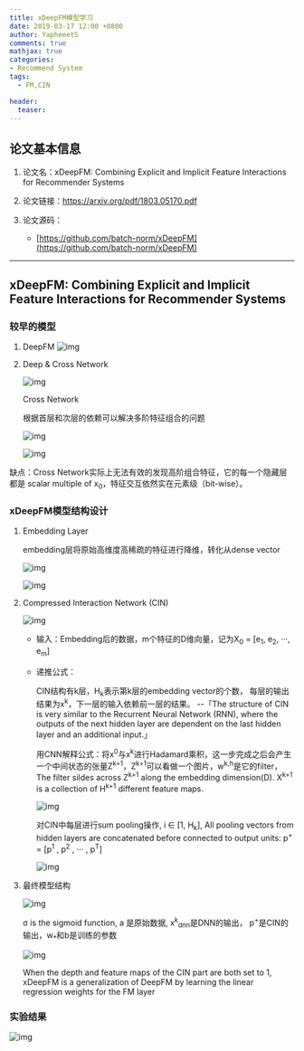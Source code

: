 ```yaml
---
title: xDeepFM模型学习
date: 2019-03-17 12:00 +0800
author: YapheeetS
comments: true
mathjax: true
categories:
- Recommend System
tags:
  - FM,CIN

header:
  teaser: 
---
```


## 论文基本信息

1. 论文名：xDeepFM: Combining Explicit and Implicit Feature Interactions for Recommender Systems

2. 论文链接：<https://arxiv.org/pdf/1803.05170.pdf>

3. 论文源码：
    - [https://github.com/batch-norm/xDeepFM](https://github.com/batch-norm/xDeepFM)

---

## xDeepFM: Combining Explicit and Implicit Feature Interactions for Recommender Systems

### 较早的模型

1. DeepFM
   ![img](http://ww1.sinaimg.cn/mw690/b3beb1ffgy1g14ism3681j21140hsk0j.jpg)

2. Deep & Cross Network

   ![img](http://ww1.sinaimg.cn/mw690/b3beb1ffgy1g14ixpubnlj20zy0x8jxk.jpg)

   Cross Network

   根据首层和次层的依赖可以解决多阶特征组合的问题

   ![img](http://ww1.sinaimg.cn/mw690/b3beb1ffgy1g14iyrfibej20yw0r078p.jpg)

   ![img](http://ww1.sinaimg.cn/mw690/b3beb1ffgy1g14jyw152wj20we0a20ti.jpg)
  <!-- markdownlint-disable MD033 -->
   缺点：Cross Network实际上无法有效的发现高阶组合特征，它的每一个隐藏层都是 scalar multiple of x<sub>0</sub>，特征交互依然实在元素级（bit-wise）。

### xDeepFM模型结构设计

 1. Embedding Layer

    embedding层将原始高维度高稀疏的特征进行降维，转化从dense vector

    ![img](http://ww1.sinaimg.cn/mw690/b3beb1ffgy1g14jcr3elhj20s40600t1.jpg)

    ![img](http://ww1.sinaimg.cn/mw690/b3beb1ffgy1g14je2n7ynj20u40a8tay.jpg)

 2. Compressed Interaction Network (CIN)

    ![img](http://ww1.sinaimg.cn/mw690/b3beb1ffgy1g14jhtvo3lj21lc0lqakq.jpg)

    - 输入：Embedding后的数据，m个特征的D维向量，记为X<sub>0</sub> = [e<sub>1</sub>, e<sub>2</sub>, ···, e<sub>m</sub>]

    - 递推公式：

      CIN结构有k层，H<sub>k</sub>表示第k层的embedding vector的个数，
     每层的输出结果为x<sup>k</sup>，下一层的输入依赖前一层的结果。 --「The structure of CIN is very similar to the Recurrent Neural Network (RNN), where the outputs of the next hidden layer are dependent on the last hidden layer and an additional input.」

      用CNN解释公式：将x<sup>0</sup>与x<sup>k</sup>进行Hadamard乘积，这一步完成之后会产生一个中间状态的张量Z<sup>k+1</sup>，Z<sup>k+1</sup>可以看做一个图片，w<sup>k,h</sup>是它的filter，The filter sildes across Z<sup>k+1</sup> along the embedding dimension(D). X<sup>k+1</sup> is a collection of H<sup>k+1</sup> different feature maps.

      ![img](http://ww1.sinaimg.cn/mw690/b3beb1ffgy1g14jokmz40j20p806kgm5.jpg)

       对CIN中每层进行sum pooling操作, i ∈ [1, H<sub>k</sub>], All pooling vectors from hidden layers are concatenated before connected to output units: p<sup>+</sup> = [p<sup>1</sup> , p<sup>2</sup> , ··· , p<sup>T</sup>]

      ![img](http://ww1.sinaimg.cn/mw690/b3beb1ffgy1g14kddmbubj208g048748.jpg)

 3. 最终模型结构

    ![img](http://ww1.sinaimg.cn/mw690/b3beb1ffgy1g14j5npb4tj21800r4jx2.jpg)

    σ is the sigmoid function, a 是原始数据, x<sup>k</sup><sub>dnn</sub>是DNN的输出， p<sup>+</sup>是CIN的输出，w<sub>*</sub>和b是训练的参数
  
    ![img](http://ww1.sinaimg.cn/mw690/b3beb1ffgy1g14ks7sackj20l402ijrg.jpg)

    When the depth and feature maps of the CIN part are both set to 1, xDeepFM is a generalization of DeepFM by learning the linear regression weights for the FM layer

### 实验结果

  ![img](http://ww1.sinaimg.cn/large/b3beb1ffgy1g15x7fz63sj21ia0gqtcj.jpg)
